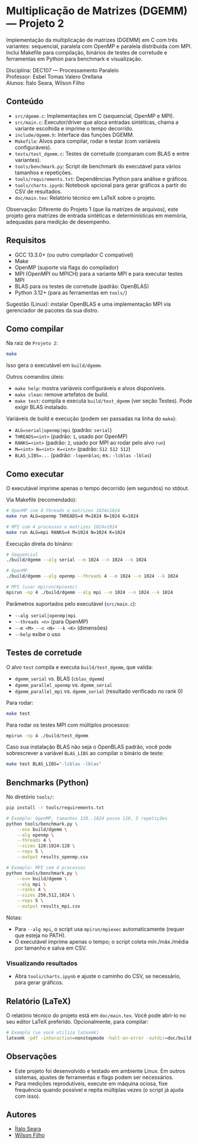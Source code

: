 # Multiplicação de Matrizes (DGEMM) — Projeto 2

Implementação da multiplicação de matrizes (DGEMM) em C com três variantes: sequencial, paralela com OpenMP e paralela distribuída com MPI. Inclui Makefile para compilação, binários de testes de corretude e ferramentas em Python para benchmark e visualização.

Disciplina: DEC107 — Processamento Paralelo \
Professor: Esbel Tomas Valero Orellana \
Alunos: Ítalo Seara, Wilson Filho

## Conteúdo

- `src/dgemm.c`: Implementações em C (sequencial, OpenMP e MPI).
- `src/main.c`: Executor/driver que aloca entradas sintéticas, chama a variante escolhida e imprime o tempo decorrido.
- `include/dgemm.h`: Interface das funções DGEMM.
- `Makefile`: Alvos para compilar, rodar e testar (com variáveis configuráveis).
- `tests/test_dgemm.c`: Testes de corretude (comparam com BLAS e entre variantes).
- `tools/benchmark.py`: Script de benchmark do executável para vários tamanhos e repetições.
- `tools/requirements.txt`: Dependências Python para análise e gráficos.
- `tools/charts.ipynb`: Notebook opcional para gerar gráficos a partir do CSV de resultados.
- `doc/main.tex`: Relatório técnico em LaTeX sobre o projeto.

Observação: Diferente do Projeto 1 (que lia matrizes de arquivos), este projeto gera matrizes de entrada sintéticas e determinísticas em memória, adequadas para medição de desempenho.

## Requisitos

- GCC 13.3.0+ (ou outro compilador C compatível)
- Make
- OpenMP (suporte via flags do compilador)
- MPI (OpenMPI ou MPICH) para a variante MPI e para executar testes MPI
- BLAS para os testes de corretude (padrão: OpenBLAS)
- Python 3.12+ (para as ferramentas em `tools/`)

Sugestão (Linux): instalar OpenBLAS e uma implementação MPI via gerenciador de pacotes da sua distro.

## Como compilar

Na raiz de `Projeto 2`:

```bash
make
```

Isso gera o executável em `build/dgemm`.

Outros comandos úteis:

- `make help`: mostra variáveis configuráveis e alvos disponíveis.
- `make clean`: remove artefatos de build.
- `make test`: compila e executa `build/test_dgemm` (ver seção Testes). Pode exigir BLAS instalado.

Variáveis de build e execução (podem ser passadas na linha do `make`):

- `ALG=serial|openmp|mpi` (padrão: `serial`)
- `THREADS=<int>` (padrão: `1`, usado por OpenMP)
- `RANKS=<int>` (padrão: `2`, usado por MPI ao rodar pelo alvo `run`)
- `M=<int> N=<int> K=<int>` (padrão: `512 512 512`)
- `BLAS_LIBS=...` (padrão: `-lopenblas`; ex.: `-lcblas -lblas`)

## Como executar

O executável imprime apenas o tempo decorrido (em segundos) no stdout.

Via Makefile (recomendado):

```bash
# OpenMP com 4 threads e matrizes 1024x1024
make run ALG=openmp THREADS=4 M=1024 N=1024 K=1024

# MPI com 4 processos e matrizes 1024x1024
make run ALG=mpi RANKS=4 M=1024 N=1024 K=1024
```

Execução direta do binário:

```bash
# Sequencial
./build/dgemm --alg serial --m 1024 --n 1024 --k 1024

# OpenMP
./build/dgemm --alg openmp --threads 4 --m 1024 --n 1024 --k 1024

# MPI (usar mpirun/mpiexec)
mpirun -np 4 ./build/dgemm --alg mpi --m 1024 --n 1024 --k 1024
```

Parâmetros suportados pelo executável (`src/main.c`):

- `--alg serial|openmp|mpi`
- `--threads <n>` (para OpenMP)
- `--m <M> --n <N> --k <K>` (dimensões)
- `--help` exibe o uso

## Testes de corretude

O alvo `test` compila e executa `build/test_dgemm`, que valida:

- `dgemm_serial` vs. BLAS (`cblas_dgemm`)
- `dgemm_parallel_openmp` vs. `dgemm_serial`
- `dgemm_parallel_mpi` vs. `dgemm_serial` (resultado verificado no rank 0)

Para rodar:

```bash
make test
```

Para rodar os testes MPI com múltiplos processos:

```bash
mpirun -np 4 ./build/test_dgemm
```

Caso sua instalação BLAS não seja o OpenBLAS padrão, você pode sobrescrever a variável `BLAS_LIBS` ao compilar o binário de teste:

```bash
make test BLAS_LIBS="-lcblas -lblas"
```

## Benchmarks (Python)

No diretório `tools/`:

```bash
pip install -r tools/requirements.txt

# Exemplo: OpenMP, tamanhos 128..1024 passo 128, 5 repetições
python tools/benchmark.py \
	--exe build/dgemm \
	--alg openmp \
	--threads 4 \
	--sizes 128:1024:128 \
	--reps 5 \
	--output results_openmp.csv

# Exemplo: MPI com 4 processos
python tools/benchmark.py \
	--exe build/dgemm \
	--alg mpi \
	--ranks 4 \
	--sizes 256,512,1024 \
	--reps 5 \
	--output results_mpi.csv
```

Notas:

- Para `--alg mpi`, o script usa `mpirun/mpiexec` automaticamente (requer que esteja no PATH).
- O executável imprime apenas o tempo; o script coleta mín./máx./média por tamanho e salva em CSV.

### Visualizando resultados

- Abra `tools/charts.ipynb` e ajuste o caminho do CSV, se necessário, para gerar gráficos.

## Relatório (LaTeX)

O relatório técnico do projeto está em `doc/main.tex`. Você pode abri-lo no seu editor LaTeX preferido. Opcionalmente, para compilar:

```bash
# Exemplo (se você utiliza latexmk)
latexmk -pdf -interaction=nonstopmode -halt-on-error -outdir=doc/build doc/main.tex
```

## Observações

- Este projeto foi desenvolvido e testado em ambiente Linux. Em outros sistemas, ajustes de ferramentas e flags podem ser necessários.
- Para medições reprodutíveis, execute em máquina ociosa, fixe frequência quando possível e repita múltiplas vezes (o script já ajuda com isso).

## Autores

- [Ítalo Seara](https://github.com/italoseara)
- [Wilson Filho](https://github.com/Wssfilho)
